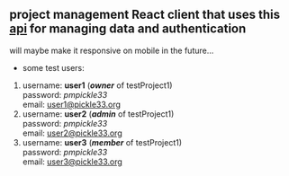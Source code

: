 ## project management React client that uses this [api](https://github.com/PickleEaterJim33/Project-Management-API) for managing data and authentication
will maybe make it responsive on mobile in the future...
- some test users:  
1. username: **user1** (***owner*** of testProject1)</br>password: *pmpickle33*</br>email: user1@pickle33.org
2. username: **user2** (***admin*** of testProject1)</br>password: *pmpickle33*</br>email: user2@pickle33.org
3. username: **user3** (***member*** of testProject1)</br>password: *pmpickle33*</br>email: user3@pickle33.org
